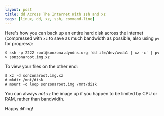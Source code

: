 ```yaml
---
layout: post
title: dd Across The Internet With ssh and xz
tags: [linux, dd, xz, ssh, command-line]
---
```


Here's how you can back up an entire hard disk across the internet
(compressed with `xz` to save as much bandwidth as possible, also
using `pv` for progress):

    $ ssh -p 2222 root@sonzona.dyndns.org 'dd if=/dev/xvda1 | xz -c' | pv > sonzonaroot.img.xz

To view your files on the other end:

    $ xz -d sonzonaroot.img.xz
    # mkdir /mnt/disk
    # mount -o loop sonzonaroot.img /mnt/disk

You can always *not* `xz` the image up if you happen to be limited by
CPU or RAM, rather than bandwidth.

Happy `dd`'ing!

